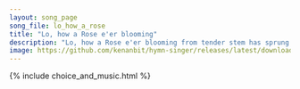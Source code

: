 ```yaml
---
layout: song_page
song_file: lo_how_a_rose
title: "Lo, how a Rose e'er blooming"
description: "Lo, how a Rose e'er blooming from tender stem has sprung! Of Jesse's lineage coming as saints of old have sung. It came a flow'ret bright, amid the co... christian 4part 3verse musicbyother textbyother winter"
image: https://github.com/kenanbit/hymn-singer/releases/latest/download/lo_how_a_rose-trad.png
---
```


{% include choice_and_music.html %}